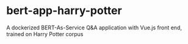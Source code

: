 # bert-app-harry-potter
A dockerized BERT-As-Service Q&amp;A application with Vue.js front end, trained on Harry Potter corpus
